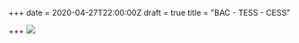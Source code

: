 +++
date = 2020-04-27T22:00:00Z
draft = true
title = "BAC - TESS - CESS"

+++
![](https://res.cloudinary.com/cefasbl/image/upload/c_scale,dpr_auto,q_70,w_740,f_auto/v1588582745/image_vrcz0p.jpg)